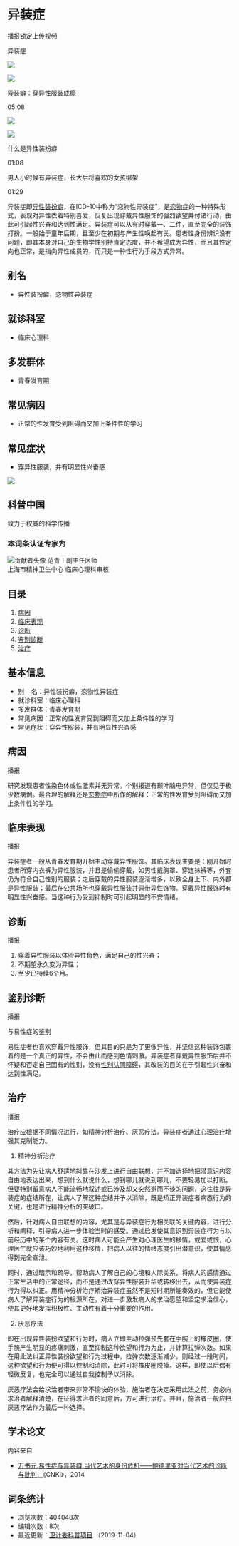 # 异装症

播报锁定上传视频

异装症

![](https://bkimg.cdn.bcebos.com/smart/5fdf8db1cb13495409239c81101a8558d109b2dedc80-bkimg-process,v_1,rw_16,rh_9,maxl_640,pad_1?x-bce-process=image/format,f_auto)

![](https://bkssl.bdimg.com/resource/lemma/images/81e4b262062c8d16fa13.png)

异装癖：穿异性服装成瘾

05:08

![](https://bkimg.cdn.bcebos.com/smart/7acb0a46f21fbe094985ecd062600c338644ad1e-bkimg-process,v_1,rw_16,rh_9,maxl_640,pad_1?x-bce-process=image/format,f_auto)

![](https://bkssl.bdimg.com/resource/lemma/images/81e4b262062c8d16fa13.png)

什么是异性装扮癖

01:08

男人小时候有异装症，长大后将喜欢的女孩绑架

01:29

异装症即[异性装扮癖](https://baike.baidu.com/item/%E5%BC%82%E6%80%A7%E8%A3%85%E6%89%AE%E7%99%96/4927106?fromModule=lemma_inlink)，在ICD-10中称为“恋物性异装症”，是[恋物症](https://baike.baidu.com/item/%E6%81%8B%E7%89%A9%E7%97%87/10796802?fromModule=lemma_inlink)的一种特殊形式，表现对异性衣着特别喜爱，反复出现穿戴异性服饰的强烈欲望并付诸行动，由此可引起性兴奋和达到性满足。异装症可以从有时穿戴一、二件，直至完全的装饰打扮。一般始于童年后期，且至少在初期与产生性唤起有关。患者性身份辨识没有问题，即其本身对自己的生物学性别持肯定态度，并不希望成为异性，而且其性定向也正常，是指向异性成员的，而只是一种性行为手段方式异常。

## 别名
- 异性装扮癖，恋物性异装症

## 就诊科室
- 临床心理科

## 多发群体
- 青春发育期

## 常见病因
- 正常的性发育受到阻碍而又加上条件性的学习

## 常见症状
- 穿异性服装，并有明显性兴奋感

![](https://bkimg.cdn.bcebos.com/pic/b3119313b07eca8035a902c8982397dda1448374?x-bce-process=image/format,f_auto/resize,m_lfit,limit_1,w_100)

## 科普中国
致力于权威的科学传播

### 本词条认证专家为
![贡献者头像](https://bkimg.cdn.bcebos.com/pic/48540923dd54564e2d7a0fadb5de9c82d1584f03?x-bce-process=image/format,f_auto/resize,m_lfit,limit_1,w_106)
范青丨副主任医师  
上海市精神卫生中心 临床心理科审核

## 目录
1. [病因](#1)
2. [临床表现](#2)
3. [诊断](#3)
4. [鉴别诊断](#4)
5. [治疗](#5)

## 基本信息
- 别    名：异性装扮癖，恋物性异装症
- 就诊科室：临床心理科
- 多发群体：青春发育期
- 常见病因：正常的性发育受到阻碍而又加上条件性的学习
- 常见症状：穿异性服装，并有明显性兴奋感

## 病因
播报

研究发现患者性染色体或性激素并无异常。个别报道有颞叶脑电异常，但仅见于极少数病例。最合理的解释还是[恋物症](https://baike.baidu.com/item/%E6%81%8B%E7%89%A9%E7%97%87/10796802?fromModule=lemma_inlink)中所作的解释：正常的性发育受到阻碍而又加上条件性的学习。

## 临床表现
播报

异装症者一般从青春发育期开始主动穿戴异性服饰。其临床表现主要是：刚开始时患者所穿内衣裤为异性服装，并且是偷偷穿戴，如男性戴胸罩、穿连袜裤等，外套仍为符合自己性别的服装；之后穿戴的异性服装逐渐增多，以致全身上下、内外都是异性服装；最后在公共场所也穿戴异性服装并佩带异性饰物。穿戴异性服饰时有明显性兴奋感。当这种行为受到抑制时可引起明显的不安情绪。

## 诊断
播报

1. 穿着异性服装以体验异性角色，满足自己的性兴奋；
2. 不期望永久变为异性；
3. 至少已持续6个月。

## 鉴别诊断
播报

与易性症的鉴别

易性症者也喜欢穿戴异性服饰，但其目的只是为了更像异性，并坚信这种装饰包裹着的是一个真正的异性，不会由此而感到色情刺激。异装症者穿戴异性服饰后并不怀疑和否定自己固有的性别，没有[性别认同障碍](https://baike.baidu.com/item/%E6%80%A7%E5%88%AB%E8%AE%A4%E5%90%8C%E9%9A%9C%E7%A2%8D/7626456?fromModule=lemma_inlink)，其改装的目的在于引起性兴奋和达到性满足。

## 治疗
播报

治疗应根据不同情况进行，如精神分析治疗、厌恶疗法。异装症者通过[心理治疗](https://baike.baidu.com/item/%E5%BF%83%E7%90%86%E6%B2%BB%E7%96%97/7862039?fromModule=lemma_inlink)增强其克制能力。

1. 精神分析治疗

其方法为先让病人舒适地斜靠在沙发上进行自由联想，并不加选择地把潜意识内容自由地表达出来，想到什么就说什么，想到哪儿就说到哪儿，不要轻易加以打断。但要特别留意病人不能流畅地叙述或已涉及却又突然避而不谈的问题，这往往是异装症的症结所在，让病人了解这种症结并予以消除，既是矫正异装症者病态行为的关键，也是进行精神分析的突破口。

然后，针对病人自由联想的内容，尤其是与异装症行为相关联的关键内容，进行分析和阐释，引导病人进一步体验当时的感受。通过启发使其意识到异装症行为与以前经历中的某个内容有关。这时病人可能会产生对心理医生的移情，或爱或恨，心理医生就应该巧妙地利用这种移情，把病人以往的情绪态度引出潜意识，使其情感得到完全宣泄。

同时，通过暗示和疏导，帮助病人了解自己的心境和人际关系，将病人的感情通过正常生活中的正常途径，而不是通过改穿异性服装升华或转移出去，从而使异装症行为得以纠正。用精神分析治疗矫治异装症虽然不是短时期所能奏效的，但它能使病人了解异装症行为的根源所在，对进一步激发病人的求治愿望和坚定求治信心，使其更好地发挥积极性、主动性有着十分重要的作用。

2. 厌恶疗法

即在出现异性装扮欲望和行为时，病人立即主动拉弹预先套在手腕上的橡皮圈，使手腕产生明显的疼痛刺激，直至抑制这种欲望和行为为止，并计算拉弹次数。如果在用此法纠正异性装扮欲望和行为过程中，拉弹次数逐渐减少，则经过一段时间，这种欲望和行为便可得以控制和消除，此时可将橡皮圈脱掉。这样，即使以后偶有轻微反复，也完全可以通过自我控制予以消除。

厌恶疗法会给求治者带来非常不愉快的体验，施治者在决定采用此法之前，务必向求治者解释清楚，在征得求治者的同意后，方可进行治疗。并且，施治者一般应把厌恶疗法作为最后一种选择。

## 学术论文
内容来自
- [万书元.易性症与异装癖:当代艺术的身份危机——鲍德里亚对当代艺术的诊断与批判．](https://xueshu.baidu.com/usercenter/paper/show?paperid=3d06ab089669c8f9a99971efe184e75a&tn=SE_baiduxueshu_c1gjeupa&ie=utf-8&site=baike)《CNKI》，2014

## 词条统计
- 浏览次数：404048次
- 编辑次数：8次
- 最近更新：[卫计委科普项目](https://baike.baidu.com/usercenter/userpage?uk=x54mmYyOgfn1hjDv9q0UTQ&from=lemma "查看此用户资料") （2019-11-04）